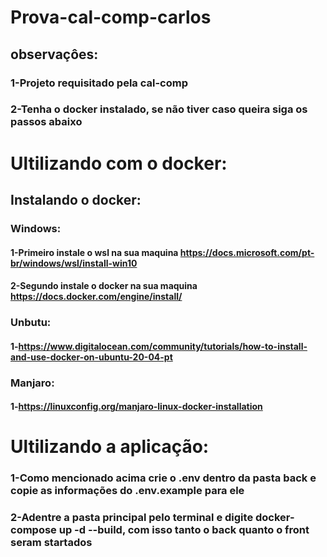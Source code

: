 # Prova-cal-comp-carlos
## observaçôes:
### 1-Projeto requisitado  pela cal-comp
### 2-Tenha o docker instalado, se não tiver caso queira siga os passos abaixo
# Ultilizando com o docker:
## Instalando o docker:
### Windows:
#### 1-Primeiro instale o wsl na sua maquina https://docs.microsoft.com/pt-br/windows/wsl/install-win10
#### 2-Segundo  instale o docker na sua maquina https://docs.docker.com/engine/install/
### Unbutu:
#### 1-https://www.digitalocean.com/community/tutorials/how-to-install-and-use-docker-on-ubuntu-20-04-pt
### Manjaro:
#### 1-https://linuxconfig.org/manjaro-linux-docker-installation
# Ultilizando a aplicação:
### 1-Como mencionado acima crie o .env dentro da pasta back e copie as informações do .env.example para ele 
### 2-Adentre a pasta principal pelo terminal e digite docker-compose up -d --build, com isso tanto o back quanto o front seram startados
